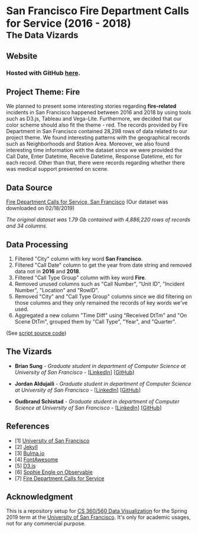 <h1>
  San Francisco Fire Department Calls for Service (2016 - 2018)
  <small>
    <br>
    The Data Vizards
  </small>
</h1>

## Website

### Hosted with GitHub [here](https://usf-cs360-spring2019.github.io/midterm-the-data-vizards/index.html).

## Project Theme: Fire

We planned to present some interesting stories regarding **fire-related** incidents in San Francisco happened between 2016 and 2018 by using tools such as D3.js, Tableau and Vega-Lite. Furthermore, we decided that our color scheme should also fit the theme - red. The records provided by Fire Department in San Francisco contained 28,298 rows of data related to our project theme. We found interesting patterns with the geographical records such as Neighborhoods and Station Area. Moreover, we also found interesting time information with the dataset since we were provided the Call Date, Enter Datetime, Receive Datetime, Response Datetime, etc for each record. Other than that, there were records regarding whether there was medical support presented on scene.

## Data Source

[Fire Department Calls for Service, San Francisco](https://data.sfgov.org/Public-Safety/Fire-Department-Calls-for-Service/nuek-vuh3) \(Our dataset was downloaded on 02/18/2019\)

*The original dataset was 1.79 Gb contained with 4,886,220 rows of records and 34 columns.*

## Data Processing

1. Filtered "City" column with key word **San Francisco**.
2. Filtered "Call Date" column to get the year from date string and removed data not in **2016** and **2018**.
3. Filtered "Call Type Group" column with key word **Fire**.
4. Removed unused columns such as "Call Number", "Unit ID", "Incident Number", "Location" and "RowID".
5. Removed "City" and "Call Type Group" columns since we did filtering on those columns and they only remained the records of key words we've used.
6. Aggregated a new column "Time Diff" using "Received DtTm" and "On Scene DtTm", grouped them by "Call Type", "Year", and "Quarter".

\(See [script source code](https://github.com/usf-cs360-spring2019/midterm-the-data-vizards/tree/gh-pages/data)\)

## The Vizards

* **Brian Sung** - *Graduate student in department of Computer Science at University of San Francisco* - \[[LinkedIn](https://www.linkedin.com/in/ohbriansung/)\] \[[GitHub](https://github.com/ohbriansung)\]

* **Jordan Aldujaili** - *Graduate student in department of Computer Science at University of San Francisco* - \[[LinkedIn](https://www.linkedin.com/in/jaldujaili/)\] \[[GitHub](https://github.com/jaldujaili)\]

* **Gudbrand Schistad** - *Graduate student in department of Computer Science at University of San Francisco* - \[[LinkedIn](https://www.linkedin.com/in/gudbrand-schistad/)\] \[[GitHub](https://github.com/gudbrandsc)\]

## References
* \[1\] [University of San Francisco](https://www.usfca.edu/)
* \[2\] [Jekyll](https://help.github.com/articles/setting-up-your-github-pages-site-locally-with-jekyll/)
* \[3\] [Bulma.io](https://bulma.io/)
* \[4\] [FontAwesome](https://fontawesome.com/)
* \[5\] [D3.js](https://d3js.org)
* \[6\] [Sophie Engle on Observable](https://observablehq.com/@sjengle)
* \[7\] [Fire Department Calls for Service](https://data.sfgov.org/Public-Safety/Fire-Department-Calls-for-Service/nuek-vuh3)

## Acknowledgment

This is a repository setup for [CS 360/560 Data Visualization](/) for the Spring 2019 term at the [University of San Francisco](https://www.usfca.edu/). It's only for academic usages, not for any commercial purpose.
